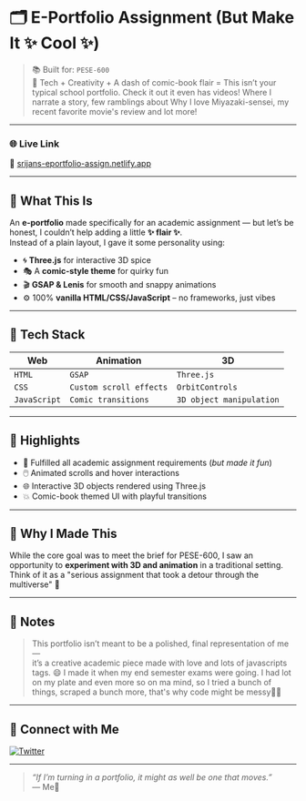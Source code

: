 # 🗂️ E-Portfolio Assignment (But Make It ✨ Cool ✨)

> 📚 Built for: `PESE-600`  
> 🧠 Tech + Creativity + A dash of comic-book flair = This isn’t your typical school portfolio.
> Check it out it even has videos! Where I narrate a story, few ramblings about Why I love Miyazaki-sensei, my recent favorite movie's review and lot more!
---

### 🌐 **Live Link**
🎨 [srijans-eportfolio-assign.netlify.app](https://srijans-eportfolio-assign.netlify.app)

---

## 🎯 What This Is

An **e-portfolio** made specifically for an academic assignment — but let’s be honest, I couldn’t help adding a little **✨ flair ✨**.  
Instead of a plain layout, I gave it some personality using:

- 🌀 **Three.js** for interactive 3D spice  
- 🎭 A **comic-style theme** for quirky fun  
- 🎬 **GSAP & Lenis** for smooth and snappy animations  
- ⚙️ 100% **vanilla HTML/CSS/JavaScript** – no frameworks, just vibes

---

## 🧪 Tech Stack

| Web | Animation | 3D |
|-----|-----------|----|
| `HTML` | `GSAP` | `Three.js` |
| `CSS` | `Custom scroll effects` | `OrbitControls` |
| `JavaScript` | `Comic transitions` | `3D object manipulation` |

---

## 🎨 Highlights

- 📄 Fulfilled all academic assignment requirements (*but made it fun*)
- 🖱️ Animated scrolls and hover interactions
- 🌐 Interactive 3D objects rendered using Three.js
- 💥 Comic-book themed UI with playful transitions

---

## 📝 Why I Made This

While the core goal was to meet the brief for PESE-600, I saw an opportunity to **experiment with 3D and animation** in a traditional setting.  
Think of it as a "serious assignment that took a detour through the multiverse" 🎢

---

## 🚧 Notes

> This portfolio isn’t meant to be a polished, final representation of me —  
> it’s a creative academic piece made with love and lots of javascripts tags. 😄
>I made it when my end semester exams were going. I had lot on my plate and even more so on ma mind, so I tried a bunch of things, scraped a bunch more, that's why code might be messy🙇‍♂️
---

## 🔗 Connect with Me

[![Twitter](https://img.shields.io/badge/-Twitter-1DA1F2?style=flat&logo=twitter&logoColor=black)](https://x.com/srijancs)

---

> _“If I’m turning in a portfolio, it might as well be one that moves.”_  
> — Me🧙
